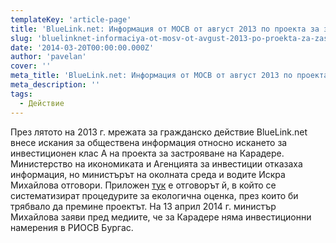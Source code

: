 ```yaml
---
templateKey: 'article-page'
title: 'BlueLink.net: Информация от МОСВ от август 2013 по проекта за застрояване на Карадере'
slug: 'bluelinknet-informaciya-ot-mosv-ot-avgust-2013-po-proekta-za-zastroyavane-na-karadere'
date: '2014-03-20T00:00:00.000Z'
author: 'pavelan'
cover: ''
meta_title: 'BlueLink.net: Информация от МОСВ от август 2013 по проекта за застрояване на Карадере'
meta_description: ''
tags:
  - Действие
---
```


През лятото на 2013 г. мрежата за гражданско действие BlueLink.net внесе искания за обществена информация относно искането за инвестиционен клас А на проекта за застрояване на Карадере. Министерство на икономиката и Агенцията за инвестиции отказаха информация, но министърът на околната среда и водите Искра Михайлова отговори. Приложен [тук](http://www.bluelink.net/dokumenti/otgovor-na-mosv-ot-mavgust-2013-otnosno-proekta-za-zastroyavane-na-karadere.html) е отговорът й, в който се систематизират процедурите за екологична оценка, през които би трябвало да премине проектът. На 13 април 2014 г. министър Михайлова заяви пред медиите, че за Карадере няма инвестиционни намерения в РИОСВ Бургас.
